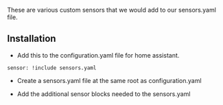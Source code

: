 These are various custom sensors that we would add to our sensors.yaml file.

## Installation

- Add this to the configuration.yaml file for home assistant.

```
sensor: !include sensors.yaml
```

- Create a sensors.yaml file at the same root as configuration.yaml

- Add the additional sensor blocks needed to the sensors.yaml